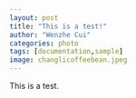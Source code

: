 ```yaml
---
layout: post
title: "This is a test!"
author: "Wenzhe Cui"
categories: photo
tags: [documentation,sample]
image: changlicoffeebean.jpeg
---
```

This is a test. 

